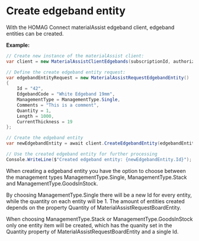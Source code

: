 # Create edgeband entity

With the HOMAG Connect materialAssist edgeband client, edgeband entities can be created. 

<strong>Example:</strong>

```csharp
// Create new instance of the materialAssist client:
var client = new MaterialAssistClientEdgebands(subscriptionId, authorizationKey);

// Define the create edgeband entity request:
var edgebandEntityRequest = new MaterialAssistRequestEdgebandEntity()
{
    Id = "42",
    EdgebandCode = "White Edgeband 19mm",
    ManagementType = ManagementType.Single,
    Comments = "This is a comment",
    Quantity = 1,
    Length = 1000,
    CurrentThickness = 19
};

// Create the edgeband entity
var newEdgebandEntity = await client.CreateEdgebandEntity(edgebandEntityRequest);

// Use the created edgeband entity for further processing
Console.WriteLine($"Created edgeband entity: {newEdgebandEntity.Id}");
```
When creating a edgeband entity you have the option to choose between the management types ManagementType.Single, ManagementType.Stack and ManagementType.GoodsInStock. 

By choosing ManagementType.Single there will be a new Id for every entity, while the quantity on each entity will be 1. The amount of entities created depends on the property Quantity of MaterialAssistRequestBoardEntity.

When choosing ManagementType.Stack or ManagementType.GoodsInStock only one entity item will be created, which has the quanity set in the Quantity property of MaterialAssistRequestBoardEntity and a single Id.
